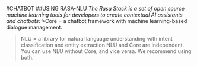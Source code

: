 #CHATBOT
##USING RASA-NLU
_The Rasa Stack is a set of open source machine learning tools for developers to create contextual AI assistants and chatbots:_ >Core = a chatbot framework with machine learning-based dialogue management.
>NLU = a library for natural language understanding with intent classification and entity extraction NLU and Core are independent. You can use NLU without Core, and vice versa. We recommend using both.
